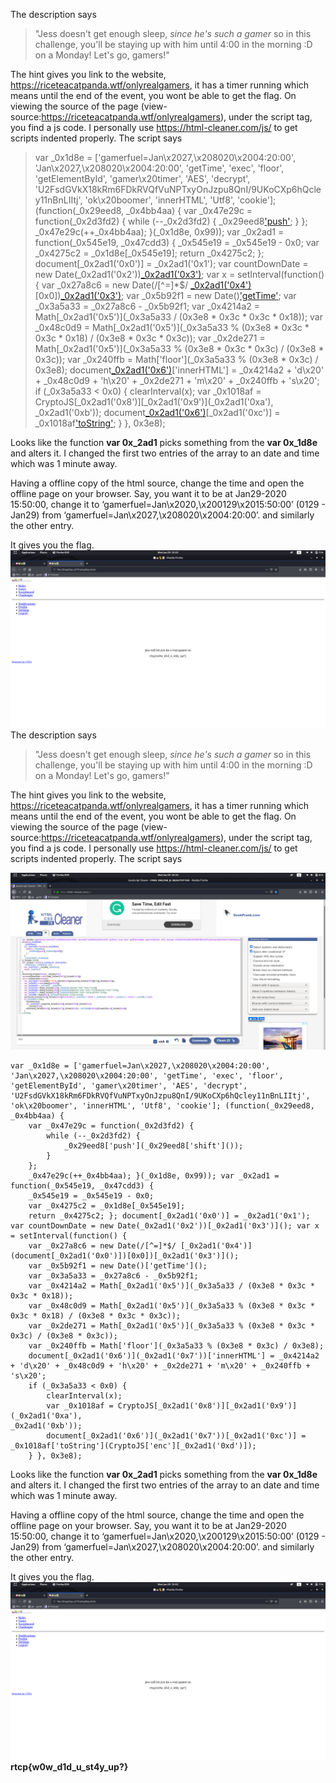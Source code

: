 The description says
> "Jess doesn't get enough sleep, _since he's such a gamer_ so in this challenge, you'll be staying up with him until 4:00 in the morning :D on a Monday! Let's go, gamers!"

The hint gives you link to the website, https://riceteacatpanda.wtf/onlyrealgamers, it has a timer running which means until the end of the event, you wont be able to get the flag. 
On viewing the source of the page (view-source:https://riceteacatpanda.wtf/onlyrealgamers), under the script tag, you find a js code. I personally use https://html-cleaner.com/js/ to get scripts indented properly. The script says 

> var _0x1d8e = ['gamerfuel=Jan\x2027,\x208020\x2004:20:00',
> 'Jan\x2027,\x208020\x2004:20:00', 'getTime', 'exec', 'floor',
> 'getElementById', 'gamer\x20timer', 'AES', 'decrypt',
> 'U2FsdGVkX18kRm6FDkRVQfVuNPTxyOnJzpu8QnI/9UKoCXp6hQcley11nBnLIItj',
> 'ok\x20boomer', 'innerHTML', 'Utf8', 'cookie']; (function(_0x29eed8,
> _0x4bb4aa) {
>     var _0x47e29c = function(_0x2d3fd2) {
>         while (--_0x2d3fd2) {
>             _0x29eed8['push'](_0x29eed8['shift']());
>         }
>     };
>     _0x47e29c(++_0x4bb4aa); }(_0x1d8e, 0x99)); var _0x2ad1 = function(_0x545e19, _0x47cdd3) {
>     _0x545e19 = _0x545e19 - 0x0;
>     var _0x4275c2 = _0x1d8e[_0x545e19];
>     return _0x4275c2; }; document[_0x2ad1('0x0')] = _0x2ad1('0x1'); var countDownDate = new Date(_0x2ad1('0x2'))[_0x2ad1('0x3')](); var x
> = setInterval(function() {
>     var _0x27a8c6 = new Date(/[^=]*$/ [_0x2ad1('0x4')](document[_0x2ad1('0x0')])[0x0])[_0x2ad1('0x3')]();
>     var _0x5b92f1 = new Date()['getTime']();
>     var _0x3a5a33 = _0x27a8c6 - _0x5b92f1;
>     var _0x4214a2 = Math[_0x2ad1('0x5')](_0x3a5a33 / (0x3e8 * 0x3c * 0x3c * 0x18));
>     var _0x48c0d9 = Math[_0x2ad1('0x5')](_0x3a5a33 % (0x3e8 * 0x3c * 0x3c * 0x18) / (0x3e8 * 0x3c * 0x3c));
>     var _0x2de271 = Math[_0x2ad1('0x5')](_0x3a5a33 % (0x3e8 * 0x3c * 0x3c) / (0x3e8 * 0x3c));
>     var _0x240ffb = Math['floor'](_0x3a5a33 % (0x3e8 * 0x3c) / 0x3e8);
>     document[_0x2ad1('0x6')](_0x2ad1('0x7'))['innerHTML'] = _0x4214a2 + 'd\x20' + _0x48c0d9 + 'h\x20' + _0x2de271 + 'm\x20' + _0x240ffb + 's\x20';
>     if (_0x3a5a33 < 0x0) {
>         clearInterval(x);
>         var _0x1018af = CryptoJS[_0x2ad1('0x8')][_0x2ad1('0x9')](_0x2ad1('0xa'),
> _0x2ad1('0xb'));
>         document[_0x2ad1('0x6')](_0x2ad1('0x7'))[_0x2ad1('0xc')] = _0x1018af['toString'](CryptoJS['enc'][_0x2ad1('0xd')]);
>     } }, 0x3e8);

Looks like the function **var 0x_2ad1** picks something from the **var 0x_1d8e** and alters it. I changed the first two entries of the array to an date and time which was 1 minute away. 

Having a offline copy of the html source, change the time and open the offline page on your browser.
Say, you want it to be at Jan29-2020 15:50:00, change it
to       ‘gamerfuel=Jan\x2020,\x200129\x2015:50:00’ (0129 - Jan29)
from   ‘gamerfuel=Jan\x2027,\x208020\x2004:20:00’.
and similarly the other entry.

 It gives you the flag. 
![](https://github.com/TheCodeYoda/RiceTeaCatPandaCTF/blob/master/web/No%20Sleep/Screenshot%20from%202020-01-29%2015-52-07.png)The description says
> "Jess doesn't get enough sleep, _since he's such a gamer_ so in this challenge, you'll be staying up with him until 4:00 in the morning :D on a Monday! Let's go, gamers!"

The hint gives you link to the website, https://riceteacatpanda.wtf/onlyrealgamers, it has a timer running which means until the end of the event, you wont be able to get the flag. 
On viewing the source of the page (view-source:https://riceteacatpanda.wtf/onlyrealgamers), under the script tag, you find a js code. I personally use https://html-cleaner.com/js/ to get scripts indented properly. The script says 

![](https://github.com/TheCodeYoda/RiceTeaCatPandaCTF/blob/master/web/No%20Sleep/Screenshot%20from%202020-01-29%2016-10-55.png)

    var _0x1d8e = ['gamerfuel=Jan\x2027,\x208020\x2004:20:00', 'Jan\x2027,\x208020\x2004:20:00', 'getTime', 'exec', 'floor', 'getElementById', 'gamer\x20timer', 'AES', 'decrypt', 'U2FsdGVkX18kRm6FDkRVQfVuNPTxyOnJzpu8QnI/9UKoCXp6hQcley11nBnLIItj', 'ok\x20boomer', 'innerHTML', 'Utf8', 'cookie']; (function(_0x29eed8,
    _0x4bb4aa) {
        var _0x47e29c = function(_0x2d3fd2) {
            while (--_0x2d3fd2) {
                _0x29eed8['push'](_0x29eed8['shift']());
            }
        };
        _0x47e29c(++_0x4bb4aa); }(_0x1d8e, 0x99)); var _0x2ad1 = function(_0x545e19, _0x47cdd3) {
        _0x545e19 = _0x545e19 - 0x0;
        var _0x4275c2 = _0x1d8e[_0x545e19];
        return _0x4275c2; }; document[_0x2ad1('0x0')] = _0x2ad1('0x1'); var countDownDate = new Date(_0x2ad1('0x2'))[_0x2ad1('0x3')](); var x
    = setInterval(function() {
        var _0x27a8c6 = new Date(/[^=]*$/ [_0x2ad1('0x4')](document[_0x2ad1('0x0')])[0x0])[_0x2ad1('0x3')]();
        var _0x5b92f1 = new Date()['getTime']();
        var _0x3a5a33 = _0x27a8c6 - _0x5b92f1;
        var _0x4214a2 = Math[_0x2ad1('0x5')](_0x3a5a33 / (0x3e8 * 0x3c * 0x3c * 0x18));
        var _0x48c0d9 = Math[_0x2ad1('0x5')](_0x3a5a33 % (0x3e8 * 0x3c * 0x3c * 0x18) / (0x3e8 * 0x3c * 0x3c));
        var _0x2de271 = Math[_0x2ad1('0x5')](_0x3a5a33 % (0x3e8 * 0x3c * 0x3c) / (0x3e8 * 0x3c));
        var _0x240ffb = Math['floor'](_0x3a5a33 % (0x3e8 * 0x3c) / 0x3e8);
        document[_0x2ad1('0x6')](_0x2ad1('0x7'))['innerHTML'] = _0x4214a2 + 'd\x20' + _0x48c0d9 + 'h\x20' + _0x2de271 + 'm\x20' + _0x240ffb + 's\x20';
        if (_0x3a5a33 < 0x0) {
            clearInterval(x);
            var _0x1018af = CryptoJS[_0x2ad1('0x8')][_0x2ad1('0x9')](_0x2ad1('0xa'),
    _0x2ad1('0xb'));
            document[_0x2ad1('0x6')](_0x2ad1('0x7'))[_0x2ad1('0xc')] = _0x1018af['toString'](CryptoJS['enc'][_0x2ad1('0xd')]);
        } }, 0x3e8);

Looks like the function **var 0x_2ad1** picks something from the **var 0x_1d8e** and alters it. I changed the first two entries of the array to an date and time which was 1 minute away. 

Having a offline copy of the html source, change the time and open the offline page on your browser.
Say, you want it to be at Jan29-2020 15:50:00, change it
to       ‘gamerfuel=Jan\x2020,\x200129\x2015:50:00’ (0129 - Jan29)
from   ‘gamerfuel=Jan\x2027,\x208020\x2004:20:00’.
and similarly the other entry.

 It gives you the flag. 
![](https://github.com/TheCodeYoda/RiceTeaCatPandaCTF/blob/master/web/No%20Sleep/Screenshot%20from%202020-01-29%2015-52-07.png)
**rtcp{w0w_d1d_u_st4y_up?}**

